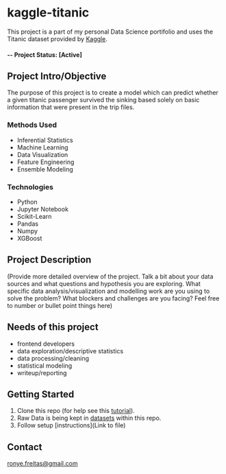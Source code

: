 # kaggle-titanic
This project is a part of my personal Data Science portifolio and uses the Titanic dataset provided by [Kaggle](https://www.kaggle.com/).

#### -- Project Status: [Active]

## Project Intro/Objective
The purpose of this project is to create a model which can predict whether a given titanic passenger survived the sinking based solely on basic information that were present in the trip files.

### Methods Used
* Inferential Statistics
* Machine Learning
* Data Visualization
* Feature Engineering
* Ensemble Modeling

### Technologies
* Python
* Jupyter Notebook
* Scikit-Learn
* Pandas
* Numpy
* XGBoost

## Project Description
(Provide more detailed overview of the project.  Talk a bit about your data sources and what questions and hypothesis you are exploring. What specific data analysis/visualization and modelling work are you using to solve the problem? What blockers and challenges are you facing?  Feel free to number or bullet point things here)

## Needs of this project

- frontend developers
- data exploration/descriptive statistics
- data processing/cleaning
- statistical modeling
- writeup/reporting

## Getting Started

1. Clone this repo (for help see this [tutorial](https://help.github.com/articles/cloning-a-repository/)).
2. Raw Data is being kept in [datasets](https://github.com/ronyefreitas/kaggle-titanic/tree/master/datasets) within this repo.
3. Follow setup [instructions](Link to file)


## Contact
ronye.freitas@gmail.com
